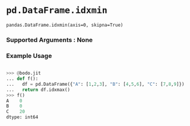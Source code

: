 # `pd.DataFrame.idxmin`

`pandas.DataFrame.idxmin(axis=0, skipna=True)`

### Supported Arguments : None

### Example Usage

```py

>>> @bodo.jit
... def f():
...   df = pd.DataFrame({"A": [1,2,3], "B": [4,5,6], "C": [7,8,9]})
...   return df.idxmax()
>>> f()
A    0
B    0
C    20
dtype: int64
```

